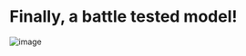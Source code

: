 Finally, a battle tested model!
===============================
![image](https://user-images.githubusercontent.com/48994987/224849992-a6dd60fb-8fbc-4e18-b037-38e0e274fd70.png)
